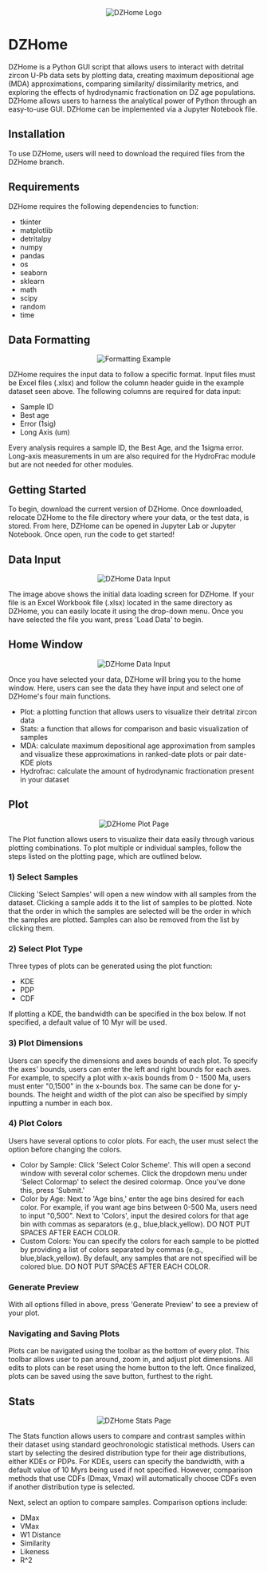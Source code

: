 <div align="center">
  <img src="https://raw.githubusercontent.com/jackfekete01/DZHome/refs/heads/Assets/DZHome%20Logo%20V1%20no%20shade.png" alt="DZHome Logo">
</div>

# DZHome

DZHome is a Python GUI script that allows users to interact with detrital zircon U-Pb data sets by plotting data, creating maximum depositional age (MDA) approximations, comparing similarity/ dissimilarity metrics, and exploring the effects of hydrodynamic fractionation on DZ age populations. DZHome allows users to harness the analytical power of Python through an easy-to-use GUI. DZHome can be implemented via a Jupyter Notebook file. 

## Installation
To use DZHome, users will need to download the required files from the DZHome branch. 

## Requirements
DZHome requires the following dependencies to function:
- tkinter
- matplotlib
- detritalpy
- numpy
- pandas
- os
- seaborn
- sklearn
- math
- scipy
- random
- time

## Data Formatting
<div align="center">
  <img src="https://raw.githubusercontent.com/jackfekete01/DZHome/refs/heads/Assets/Data%20Formatting%20Example.png" alt="Formatting Example">
</div>

DZHome requires the input data to follow a specific format. Input files must be Excel files (.xlsx) and follow the column header guide in the example dataset seen above. The following columns are required for data input:
- Sample ID 
- Best age 
- Error (1sig) 
- Long Axis (um)

Every analysis requires a sample ID, the Best Age, and the 1sigma error. Long-axis measurements in um are also required for the HydroFrac module but are not needed for other modules.

## Getting Started
To begin, download the current version of DZHome. Once downloaded, relocate DZHome to the file directory where your data, or the test data, is stored. From here, DZHome can be opened in Jupyter Lab or Jupyter Notebook. Once open, run the code to get started!

## Data Input
<div align="center">
  <img src="https://raw.githubusercontent.com/jackfekete01/DZHome/refs/heads/Assets/DZHome%20Data%20Input%20.png" alt="DZHome Data Input">
</div>

The image above shows the initial data loading screen for DZHome. If your file is an Excel Workbook file (.xlsx) located in the same directory as DZHome, you can easily locate it using the drop-down menu. Once you have selected the file you want, press 'Load Data' to begin.

## Home Window
<div align="center">
  <img src="https://raw.githubusercontent.com/jackfekete01/DZHome/refs/heads/Assets/DZHome%20Home%20Screen.png" alt="DZHome Data Input">
</div>

Once you have selected your data, DZHome will bring you to the home window. Here, users can see the data they have input and select one of DZHome's four main functions. 
- Plot: a plotting function that allows users to visualize their detrital zircon data
- Stats: a function that allows for comparison and basic visualization of samples
- MDA: calculate maximum depositional age approximation from samples and visualize these approximations in ranked-date plots or pair date-KDE plots
- Hydrofrac: calculate the amount of hydrodynamic fractionation present in your dataset

## Plot
<div align="center">
  <img src="https://raw.githubusercontent.com/jackfekete01/DZHome/refs/heads/Assets/DZHome%20-%20Plot%20Image.PNG" alt="DZHome Plot Page">
</div>

The Plot function allows users to visualize their data easily through various plotting combinations. To plot multiple or individual samples, follow the steps listed on the plotting page, which are outlined below.

### 1) Select Samples
Clicking 'Select Samples' will open a new window with all samples from the dataset. Clicking a sample adds it to the list of samples to be plotted. Note that the order in which the samples are selected will be the order in which the samples are plotted. Samples can also be removed from the list by clicking them.

### 2) Select Plot Type
Three types of plots can be generated using the plot function:
- KDE
- PDP
- CDF

If plotting a KDE, the bandwidth can be specified in the box below. If not specified, a default value of 10 Myr will be used.

### 3) Plot Dimensions
Users can specify the dimensions and axes bounds of each plot. To specify the axes' bounds, users can enter the left and right bounds for each axes. For example, to specify a plot with x-axis bounds from 0 - 1500 Ma, users must enter "0,1500" in the x-bounds box. The same can be done for y-bounds. 
The height and width of the plot can also be specified by simply inputting a number in each box. 

### 4) Plot Colors
Users have several options to color plots. For each, the user must select the option before changing the colors.
- Color by Sample: Click 'Select Color Scheme'. This will open a second window with several color schemes. Click the dropdown menu under 'Select Colormap' to select the desired colormap. Once you've done this, press 'Submit.'
- Color by Age: Next to 'Age bins,' enter the age bins desired for each color. For example, if you want age bins between 0-500 Ma, users need to input "0,500". Next to 'Colors', input the desired colors for that age bin with commas as separators (e.g., blue,black,yellow). DO NOT PUT SPACES AFTER EACH COLOR.
- Custom Colors: You can specify the colors for each sample to be plotted by providing a list of colors separated by commas (e.g., blue,black,yellow). By default, any samples that are not specified will be colored blue. DO NOT PUT SPACES AFTER EACH COLOR.

### Generate Preview
With all options filled in above, press 'Generate Preview' to see a preview of your plot. 

### Navigating and Saving Plots
Plots can be navigated using the toolbar as the bottom of every plot. This toolbar allows user to pan around, zoom in, and adjust plot dimensions. All edits to plots can be reset using the home button to the left. 
Once finalized, plots can be saved using the save button, furthest to the right. 

## Stats
<div align="center">
  <img src="https://raw.githubusercontent.com/jackfekete01/DZHome/refs/heads/Assets/DZHome%20-%20Stats%20Window.PNG" alt="DZHome Stats Page">
</div>

The Stats function allows users to compare and contrast samples within their dataset using standard geochronologic statistical methods. Users can start by selecting the desired distribution type for their age distributions, either KDEs or PDPs. For KDEs, users can specify the bandwidth, with a default value of 10 Myrs being used if not specified. However, comparison methods that use CDFs (Dmax, Vmax) will automatically choose CDFs even if another distribution type is selected.

Next, select an option to compare samples. Comparison options include:
- DMax
- VMax
- W1 Distance
- Similarity
- Likeness
- R^2
